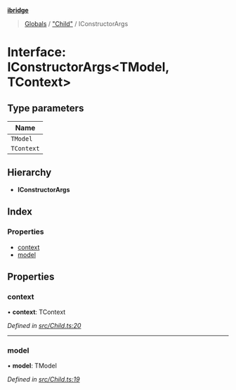 **[ibridge](../README.md)**

> [Globals](../README.md) / ["Child"](../modules/_child_.md) / IConstructorArgs

# Interface: IConstructorArgs\<TModel, TContext>

## Type parameters

Name |
------ |
`TModel` |
`TContext` |

## Hierarchy

* **IConstructorArgs**

## Index

### Properties

* [context](_child_.iconstructorargs.md#context)
* [model](_child_.iconstructorargs.md#model)

## Properties

### context

•  **context**: TContext

*Defined in [src/Child.ts:20](https://github.com/franleplant/ibridge/blob/046b2f2/src/Child.ts#L20)*

___

### model

•  **model**: TModel

*Defined in [src/Child.ts:19](https://github.com/franleplant/ibridge/blob/046b2f2/src/Child.ts#L19)*
